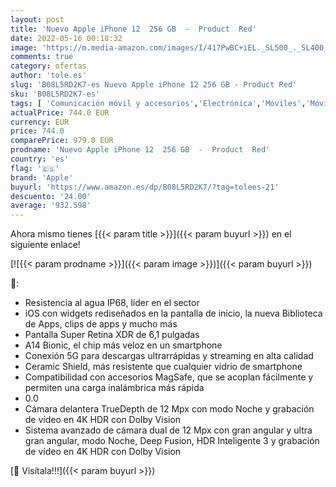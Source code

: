 ```yaml
---
layout: post
title: 'Nuevo Apple iPhone 12  256 GB  -  Product  Red'
date: 2022-05-16 00:18:32
image: 'https://m.media-amazon.com/images/I/417PwBC+iEL._SL500_._SL400_.jpg'
comments: true
category: ofertas
author: 'tole.es'
slug: 'B08L5RD2K7-es Nuevo Apple iPhone 12 256 GB - Product Red'
sku: 'B08L5RD2K7-es'
tags: [ 'Comunicación móvil y accesorios','Electrónica','Móviles','Móviles y smartphones libres','apple','iphone','🇪🇸', ]
actualPrice: 744.0 EUR
currency: EUR
price: 744.0
comparePrice: 979.0 EUR
prodname: 'Nuevo Apple iPhone 12  256 GB  -  Product  Red'
country: 'es'
flag: '🇪🇸'
brand: 'Apple'
buyurl: 'https://www.amazon.es/dp/B08L5RD2K7/?tag=tolees-21'
descuento: '24.00'
average: '932.598'
---
```


Ahora mismo tienes [{{< param title >}}]({{< param buyurl >}}) en el siguiente enlace!

[![{{< param prodname >}}]({{< param image >}})]({{< param buyurl >}})

🔎:

- Resistencia al agua IP68, líder en el sector
- iOS con widgets rediseñados en la pantalla de inicio, la nueva Biblioteca de Apps, clips de apps y mucho más
- Pantalla Super Retina XDR de 6,1 pulgadas
- A14 Bionic, el chip más veloz en un smartphone
- Conexión 5G para descargas ultrarrápidas y streaming en alta calidad
- Ceramic Shield, más resistente que cualquier vidrio de smartphone
- Compatibilidad con accesorios MagSafe, que se acoplan fácilmente y permiten una carga inalámbrica más rápida
- 0.0
- Cámara delantera TrueDepth de 12 Mpx con modo Noche y grabación de vídeo en 4K HDR con Dolby Vision
- Sistema avanzado de cámara dual de 12 Mpx con gran angular y ultra gran angular, modo Noche, Deep Fusion, HDR Inteligente 3 y grabación de vídeo en 4K HDR con Dolby Vision

[🛒 Visítala!!!]({{< param buyurl >}})

